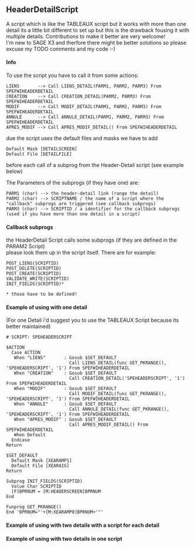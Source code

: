 ## HeaderDetailScript
A script which is like the TABLEAUX script but it works with more than one detail its a little bit different to set up but this is the drawback fousing it with multiple details. Contributions to make it better are very welcome!  
I'm new to SAGE X3 and therfore there might be better solutions so please excuse my TODO comments and my code :-)

#### Info
To use the script you have to call it from some actions:  
```
LIENS       --> Call LIENS_DETAIL(PARM1, PARM2, PARM3) From SPEFWIHEADERDETAIL  
CREATION    --> Call CREATION_DETAIL(PARM2, PARM3) From SPEFWIHEADERDETAIL  
MODIF       --> Call MODIF_DETAIL(PARM1, PARM2, PARM3) From SPEFWIHEADERDETAIL   
ANNULE      --> Call ANNULE_DETAIL(PARM1, PARM2, PARM3) From SPEFWIHEADERDETAIL  
APRES_MODIF --> Call APRES_MODIF_DETAIL() From SPEFWIHEADERDETAIL 
```

due the script uses the default files and masks we have to add   
```
Default Mask [DETAILSCREEN]  
Default File [DETAILFILE]  
```
before each call of a subprog from the Header-Detail script (see example below)

The Parameters of the subprogs (if they have one) are:  
```
PARM1 (char) --> the header-detail link (range the detail)  
PARM2 (char) --> SCRIPTNAME / the name of a script where the "callback" subprogs are triggered (see callback subprogs)  
PARM3 (char) --> SCRIPTID / a identifier for the callback subprogs (used if you have more than one detail in a script)
```

#### Callback subprogs
the HeaderDetail Script calls some subprogs (if they are defined in the PARAM2 Script)  
please look them up in the script itself. There are for example:
```
POST_LIENS(SCRIPTID)
POST_DELETE(SCRIPTID)
POST_CREATE(SCRIPTID)
VALIDATE_WRITE(SCRIPTID)
INIT_FIELDS(SCRIPTID)*

* those have to be defined!
```

#### Example of using with one detail
(For one Detail i'd suggest you to use the TABLEAUX Script because its better maintained)
```
# SCRIPT: SPEHEADERSCRIPT

$ACTION
  Case ACTION
   When "LIENS"       : Gosub $SET_DEFAULT
                        Call LIENS_DETAIL(func GET_PKRANGE(), 'SPEHEADERSCRIPT', '1') From SPEFWIHEADERDETAIL                     
   When "CREATION"    : Gosub $SET_DEFAULT
                        Call CREATION_DETAIL('SPEHEADERSCRIPT', '1') From SPEFWIHEADERDETAIL                     
   When "MODIF"       : Gosub $SET_DEFAULT
                        Call MODIF_DETAIL(func GET_PKRANGE(), 'SPEHEADERSCRIPT', '1') From SPEFWIHEADERDETAIL                     
   When "ANNULE"      : Gosub $SET_DEFAULT
                        Call ANNULE_DETAIL(func GET_PKRANGE(), 'SPEHEADERSCRIPT', '1') From SPEFWIHEADERDETAIL                    
   When "APRES_MODIF" : Gosub $SET_DEFAULT
                        Call APRES_MODIF_DETAIL() From SPEFWIHEADERDETAIL                       
   When Default
  Endcase
Return

$SET_DEFAULT
  Default Mask [XEARAMP1]
  Default File [XEARAIG]
Return

Subprog INIT_FIELDS(SCRIPTID)
  Value Char SCRIPTID
  [F]BPRNUM = [M:HEADERSCREEN]BPRNUM
End

Funprog GET_PKRANGE()
End 'BPRNUM="'+[M:XEARAMP0]BPRNUM+'"'

```

#### Example of using with two details with a script for each detail 


#### Example of using with two details in one script






